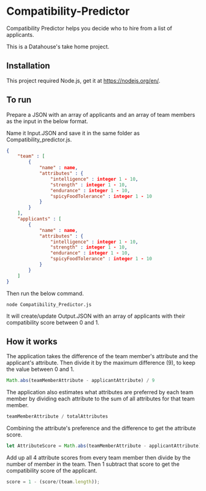 # Compatibility-Predictor
Compatibility Predictor helps you decide who to hire from a list of applicants. 

This is a Datahouse's take home project.  

## Installation
This project required Node.js, get it at https://nodejs.org/en/.

## To run
Prepare a JSON with an array of applicants and an array of team members as the input in the below format. 

Name it Input.JSON and save it in the same folder as Compatibility_predictor.js.   

```JSON
{
    "team" : [
        {
            "name" : name,
            "attributes" : {
                "intelligence" : integer 1 - 10,
                "strength" : integer 1 - 10,
                "endurance" : integer 1 - 10,
                "spicyFoodTolerance" : integer 1 - 10
            }
        }
    ],
    "applicants" : [
        {
            "name" : name,
            "attributes" : {
                "intelligence" : integer 1 - 10,
                "strength" : integer 1 - 10,
                "endurance" : integer 1 - 10,
                "spicyFoodTolerance" : integer 1 - 10
            }
        }
    ]
}
```
Then run the below command. 

`node Compatibility_Predictor.js`

It will create/update Output.JSON with an array of applicants with their compatibility score between 0 and 1. 

## How it works
The application takes the difference of the team member's attribute and the applicant's attribute. Then divide it by the maximum difference (9), to keep the value between 0 and 1. 
```Javascript
Math.abs(teamMemberAttribute - applicantAttribute) / 9 
```

The application also estimates what attributes are preferred by each team member by dividing each attribute to the sum of all attributes for that team member. 
```Javascript
teamMemberAttribute / totalAttributes
```
Combining the attribute's preference and the difference to get the attribute score. 
```Javascript
let AttributeScore = Math.abs(teamMemberAttribute - applicantAttribute) / 9 * (teamMemberAttribute/totalAttributes); 
```
Add up all 4 attribute scores from every team member then divide by the number of member in the team. Then 1 subtract that score to get the compatibility score of the applicant.   
```Javascript
score = 1 - (score/(team.length));
```
